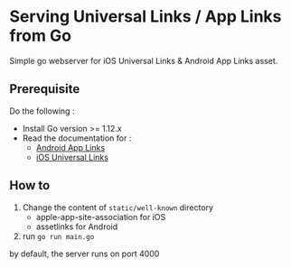 # Serving Universal Links / App Links from Go

Simple go webserver for iOS Universal Links & Android App Links asset.

## Prerequisite

Do the following :

* Install Go version >= 1.12.x
* Read the documentation for :
  * [Android App Links](https://developers.google.com/digital-asset-links/v1/getting-started)
  * [iOS Universal Links](https://developer.apple.com/ios/universal-links/)

## How to

1. Change the content of `static/well-known` directory
   * apple-app-site-association for iOS
   * assetlinks for Android
2. run ```go run main.go```

 by default, the server runs on port 4000
